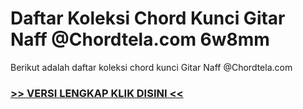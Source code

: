 
 # Daftar Koleksi Chord  Kunci Gitar Naff @Chordtela.com 6w8mm


Berikut adalah daftar koleksi chord  kunci Gitar Naff @Chordtela.com

###  <a href="https://shortlighzx.web.app?sq=Daftar Koleksi Chord  Kunci Gitar Naff @Chordtela.com"> >> VERSI LENGKAP KLIK DISINI << </a>
